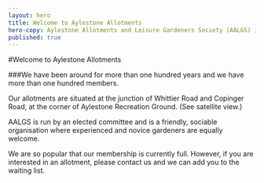 ```yaml
---
layout: hero
title: Welcome to Aylestone Allotments
hero-copy: Aylestone Allotments and Leisure Gardeners Society (AALGS) is one of the oldest allotment societies in Leicester.
published: true
---
```


#Welcome to Aylestone Allotments

###We have been around for more than one hundred years and we have more than one hundred members.

Our allotments are situated at the junction of Whittier Road and Copinger Road, at the corner of Aylestone Recreation Ground. (See satellite view.)

AALGS is run by an elected committee and is a friendly, sociable organisation where experienced and novice gardeners are equally welcome.

We are so popular that our membership is currently full. However, if you are interested in an allotment, please contact us and we can add you to the waiting list.